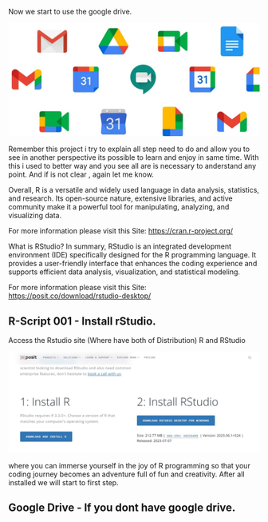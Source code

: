 Now we start to use the google drive.

![R-Logo](Images/GDrive000.jpg)

Remember this project i try to explain all step need to do and allow you to see in another perspective its possible to learn and enjoy in same time.
With this i used to better way and you see all are is necessary to anderstand any point.
And if is not clear , again let me know.

Overall, R is a versatile and widely used language in data analysis, statistics, and research. Its open-source nature, extensive libraries, and active community make it a powerful tool for manipulating, analyzing, and visualizing data.

For more information please visit this Site:
https://cran.r-project.org/

What is RStudio?
In summary, RStudio is an integrated development environment (IDE) specifically designed for the R programming language. It provides a user-friendly interface that enhances the coding experience and supports efficient data analysis, visualization, and statistical modeling.

For more information please visit this Site:
https://posit.co/download/rstudio-desktop/

## R-Script 001 - Install rStudio.
Access the Rstudio site (Where have both of Distribution) R and RStudio

![R-Logo](Images/R_Script001.jpg)

where you can immerse yourself in the joy of R programming so that your coding journey becomes an adventure full of fun and creativity.
After all installed we will start to first step.

## Google Drive - If you dont have google drive.
